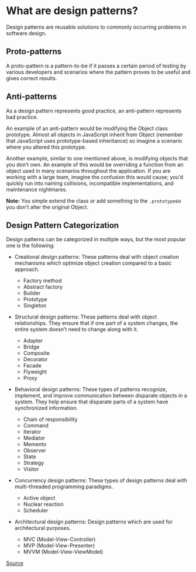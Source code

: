 # What are design patterns?

Design patterns are reusable solutions to commonly occurring problems in software design. 

## Proto-patterns

A proto-pattern is a pattern-to-be if it passes a certain period of testing by various developers and scenarios where the pattern proves to be useful and gives correct results.

## Anti-patterns

As a design pattern represents good practice, an anti-pattern represents bad practice. 

An example of an anti-pattern would be modifying the Object class prototype. Almost all objects in JavaScript inherit from Object (remember that JavaScript uses prototype-based inheritance) so imagine a scenario where you altered this prototype.

Another example, similar to one mentioned above, is modifying objects that you don’t own. An example of this would be overriding a function from an object used in many scenarios throughout the application. If you are working with a large team, imagine the confusion this would cause; you’d quickly run into naming collisions, incompatible implementations, and maintenance nightmares.

**Note:** You simple extend the class or add something to the `.prototype`so you don't alter the original Object.

## Design Pattern Categorization

Design patterns can be categorized in multiple ways, but the most popular one is the following:

* Creational design patterns: These patterns deal with object creation mechanisms which optimize object creation compared to a basic approach. 
    + Factory method
    + Abstract factory
    + Builder
    + Prototype
    + Singleton

* Structural design patterns: These patterns deal with object relationships. They ensure that if one part of a system changes, the entire system doesn’t need to change along with it.
    + Adapter
    + Bridge
    + Composite
    + Decorator
    + Facade
    + Flyweight
    + Proxy

* Behavioral design patterns: These types of patterns recognize, implement, and improve communication between disparate objects in a system. They help ensure that disparate parts of a system have synchronized information. 
    + Chain of responsibility
    + Command
    + Iterator
    + Mediator
    + Memento
    + Observer
    + State
    + Strategy
    + Visitor

* Concurrency design patterns: These types of design patterns deal with multi-threaded programming paradigms.
    + Active object
    + Nuclear reaction
    + Scheduler

* Architectural design patterns: Design patterns which are used for architectural purposes.
    + MVC (Model-View-Controller)
    + MVP (Model-View-Presenter)
    + MVVM (Model-View-ViewModel)

[Source](https://www.toptal.com/javascript/comprehensive-guide-javascript-design-patterns)